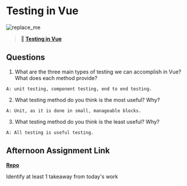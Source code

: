 # Testing in Vue

![replace_me](https://codeworks.blob.core.windows.net/public/assets/img/illustrations/placeholder.svg)

> **📖 [Testing in Vue](https://codeworksacademy.com/fs-student-guide/resources/wk8-9/04-Vue-Testing)**

## Questions

1. What are the three main types of testing we can accomplish in Vue? What does each method provide?

`A: unit testing, component testing, end to end testing.`

2. What testing method do you think is the most useful? Why?

`A: Unit, as it is done in small, manageable blocks.`

3. What testing method do you think is the least useful? Why?

`A: All testing is useful testing.`

## Afternoon Assignment Link

**[Repo](https://github.com/Molly-Nettleton/<ASSIGNMENT_REPO>)**

Identify at least 1 takeaway from today's work
